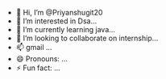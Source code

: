 - 👋 Hi, I’m @Priyanshugit20
- 👀 I’m interested in Dsa...
- 🌱 I’m currently learning java...
- 💞️ I’m looking to collaborate on internship...
- 📫 gmail ...
- 😄 Pronouns: ...
- ⚡ Fun fact: ...

<!---
Priyanshugit20/Priyanshugit20 is a ✨ special ✨ repository because its `README.md` (this file) appears on your GitHub profile.
You can click the Preview link to take a look at your changes.
--->
